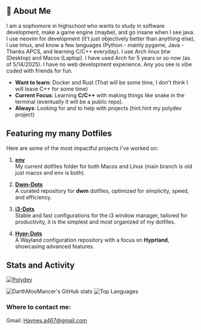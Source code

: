 ## 🌟 About Me
I am a sophomore in highschool who wants to study in software development, make a game engine (maybe), and go insane when I see java. I use neovim for development (it't just objectively better than anything else), I use tmux, and know a few languages (Python - mainly pygame, Java - Thanks APCS, and learning C/C++ everyday). I use Arch linux btw (Desktop) and Macos (Laptop). I have used Arch for 5 years or so now (as of 5/14/2025). I have no web development experience. Any you see is vibe coded with friends for fun.

- **Want to learn**: Docker and Rust (That will be some time, I don't think I will leave C++ for some time)
- **Current Focus**: Learning **C/C++** with making things like snake in the terminal (eventually it will be a public repo).
- **Always**: Looking for and to help with projects (hint.hint my polydev project)

## Featuring my many Dotfiles

Here are some of the most impactful projects I've worked on:

1. **[env](https://github.com/DarthMooMancer/env)**  
   My current dotfiles folder for both Macos and Linux (main branch is old just macos and env is both).

2. **[Dwm-Dots](https://github.com/DarthMooMancer/Dwm-Dots)**  
   A curated repository for **dwm** dotfiles, optimized for simplicity, speed, and efficiency.

3. **[i3-Dots](https://github.com/DarthMooMancer/i3-Dots)**  
   Stable and fast configurations for the i3 window manager, tailored for productivity, it is the simplest and most organized of my dotfiles.

4. **[Hypr-Dots](https://github.com/DarthMooMancer/Hypr-Dots)**  
   A Wayland configuration repository with a focus on **Hyprland**, showcasing advanced features.

## Stats and Activity

[![Polydev](https://github-readme-stats.vercel.app/api/pin?username=DarthMooMancer&repo=Polydev&theme=onedark)](https://github.com/DarthMooMancer/Polydev)

![DarthMooMancer's GitHub stats](https://github-readme-stats.vercel.app/api?username=DarthMooMancer&show_icons=true&theme=onedark)
![Top Languages](https://github-readme-stats.vercel.app/api/top-langs/?username=DarthMooMancer&layout=compact&theme=onedark)

### Where to contact me:
Gmail: [Haynes.a467@gmail.com](Haynes.a467gmail.com)
